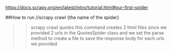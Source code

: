 https://docs.scrapy.org/en/latest/intro/tutorial.html#our-first-spider

##How to run
//scrapy crawl {the name of the spider}
>> scrapy crawl quotes
this command creates 2 html files since we provided 2 urls in the QuotesSpider class
and we set the parse method to create a file to save the response body for each urls
we provided